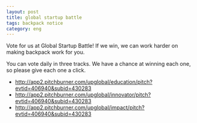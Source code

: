 ```yaml
---
layout: post
title: global startup battle
tags: backpack notice
category: eng
---
```


Vote for us at Global Startup Battle! If we win, we can work harder on making backpack work for you.

You can vote daily in three tracks. We have a chance at winning each one, so please give each one a click.

- http://app2.pitchburner.com/upglobal/education/pitch?evtid=406940&subid=430283
- http://app2.pitchburner.com/upglobal/innovator/pitch?evtid=406940&subid=430283
- http://app2.pitchburner.com/upglobal/impact/pitch?evtid=406940&subid=430283
